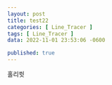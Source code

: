 ```yaml
---
layout: post
title: test22
categories: [ Line_Tracer ]
tags: [ Line_Tracer ]
data: 2022-11-01 23:53:06 -0600

published: true
---
```


홀리쓋